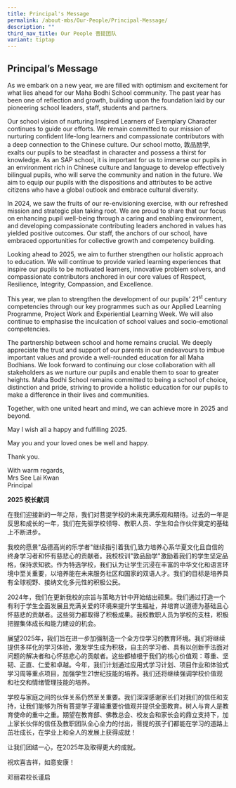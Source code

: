 ```yaml
---
title: Principal's Message
permalink: /about-mbs/Our-People/Principal-Message/
description: ""
third_nav_title: Our People 菩提团队
variant: tiptap
---
```

<h2>Principal’s Message</h2>
<p>As we embark on a new year, we are filled with optimism and excitement
for what lies ahead for our Maha Bodhi School community. The past year
has been one of reflection and growth, building upon the foundation laid
by our pioneering school leaders, staff, students and partners.</p>
<p>Our school vision of nurturing Inspired Learners of Exemplary Character
continues to guide our efforts. We remain committed to our mission of nurturing
confident life-long learners and compassionate contributors with a deep
connection to the Chinese culture. Our school motto, 敦品励学, exalts our pupils
to be steadfast in character and possess a thirst for knowledge. As an
SAP school, it is important for us to immerse our pupils in an environment
rich in Chinese culture and language to develop effectively bilingual pupils,
who will serve the community and nation in the future. We aim to equip
our pupils with the dispositions and attributes to be active citizens who
have a global outlook and embrace cultural diversity.&nbsp;</p>
<p>In 2024, we saw the fruits of our re-envisioning exercise, with our refreshed
mission and strategic plan taking root. We are proud to share that our
focus on enhancing pupil well-being through a caring and enabling environment,
and developing compassionate contributing leaders anchored in values has
yielded positive outcomes. Our staff, the anchors of our school, have embraced
opportunities for collective growth and competency building.</p>
<p>Looking ahead to 2025, we aim to further strengthen our holistic approach
to education. We will continue to provide varied learning experiences that
inspire our pupils to be motivated learners, innovative problem solvers,
and compassionate contributors anchored in our core values of Respect,
Resilience, Integrity, Compassion, and Excellence.</p>
<p>This year, we plan to strengthen the development of our pupils’ 21<sup>st</sup> century
competencies through our key programmes such as our Applied Learning Programme,
Project Work and Experiential Learning Week. We will also continue to emphasise
the inculcation of school values and socio-emotional competencies.&nbsp;</p>
<p>The partnership between school and home remains crucial. We deeply appreciate
the trust and support of our parents in our endeavours to imbue important
values and provide a well-rounded education for all Maha Bodhians. We look
forward to continuing our close collaboration with all stakeholders as
we nurture our pupils and enable them to soar to greater heights. Maha
Bodhi School remains committed to being a school of choice, distinction
and pride, striving to provide a holistic education for our pupils to make
a difference in their lives and communities.</p>
<p>Together, with one united heart and mind, we can achieve more in 2025
and beyond.</p>
<p>May I wish all a happy and fulfilling 2025.</p>
<p>May you and your loved ones be well and happy.</p>
<p>Thank you.</p>
<p>With warm regards,
<br>Mrs See Lai Kwan
<br>Principal</p>
<p></p>
<p><strong>2025 校长献词</strong>
</p>
<p>在我们迎接新的一年之际，我们对菩提学校的未来充满乐观和期待。过去的一年是反思和成长的一年，我们在先驱学校领导、教职人员、学生和合作伙伴奠定的基础上不断进步。</p>
<p>我校的愿景"品德高尚的乐学者"继续指引着我们,致力培养心系华夏文化且自信的终身学习者和怀有慈悲心的贡献者。我校校训"敦品励学"激励着我们的学生坚定品格，保持求知欲。作为特选学校，我们认为让学生沉浸在丰富的中华文化和语言环境中至关重要，以培养能在未来服务社区和国家的双语人才。我们的目标是培养具有全球视野、接纳文化多元性的积极公民。</p>
<p>2024年，我们在更新我校的宗旨与策略方针中开始结出硕果。我们通过打造一个有利于学生全面发展且充满关爱的环境来提升学生福祉，并培育以道德为基础且心怀慈悲的贡献者。这些努力都取得了积极成果。我校教职人员为学校的支柱，积极把握集体成长和能力建设的机会。</p>
<p>展望2025年，我们旨在进一步加强制造一个全方位学习的教育环境。我们将继续提供多样化的学习体验，激发学生成为积极，自主的学习者、具有以创新手法面对问题的解决者和心怀慈悲心的贡献者。这些都植根于我们的核心价值观：尊重、坚韧、正直、仁爱和卓越。今年，我们计划通过应用式学习计划、项目作业和体验式学习周等重点项目，加强学生21世纪技能的培养。我们还将继续强调学校价值观和社交和情绪管理技能的培养。</p>
<p>学校与家庭之间的伙伴关系仍然至关重要。我们深深感谢家长们对我们的信任和支持，让我们能够为所有菩提学子灌输重要价值观并提供全面教育。树人与育人是教育使命的重中之重。期望在教育部、佛教总会、校友会和家长会的鼎立支持下，加上家长伙伴的信任及教职团队全心全力的付出，菩提的孩子们都能在学习的道路上茁壮成长，在学业上和全人的发展上获得成就！</p>
<p>让我们团结一心，在2025年及取得更大的成就。</p>
<p>祝欢喜吉祥，如意安康！</p>
<p>邓丽君校长谨启</p>
<p>&nbsp;</p>